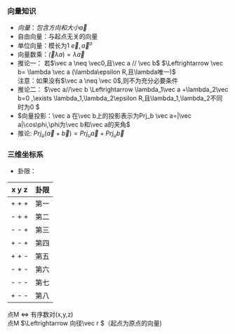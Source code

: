 ### 向量知识
- $向量：包含方向和大小\vec a$
- 自由向量：与起点无关的向量  
- 单位向量：模长为1 $\vec e,\vec a^o$
- 向量数乘：$\vec (\lambda a) =\lambda \vec a$
- 推论一：
若$\vec a \neq \vec0,且\vec a // \vec b$ $\Leftrightarrow \vec b= \lambda \vec a (\lambda\epsilon R,且\lambda唯一)$  
注意：如果没有$\vec a \neq \vec 0$,则不为充分必要条件  
- 推论二：
$\vec a//\vec b \Leftrightarrow \lambda_1\vec a +\lambda_2\vec b=0 ,\exists \lambda_1,\lambda_2\epsilon R,且\lambda_1,\lambda_2不同时为0  $  
- $向量投影：\vec a 在\vec b上的投影表示为Prj_b \vec a=|\vec a|\cos\phi,\phi为\vec b和\vec a的夹角$
- 推论: $Prj_u (\vec a+\vec b)=Prj_u \vec a +Prj_u \vec b$
### 三维坐标系 
- 卦限：

x y z   | 卦限  
------ | -----
\+ \+ \+ | 第一
\- \+ \+ | 第二  
\- \- \+ | 第三
\+ \- \+ | 第四
\+ \+ \- | 第五
\- \+ \- | 第六
\- \- \- | 第七
\+ \- \- | 第八  
点M $\Leftrightarrow$ 有序数对(x,y,z)  
点M $\Leftrightarrow 向径\vec r $（起点为原点的向量)

